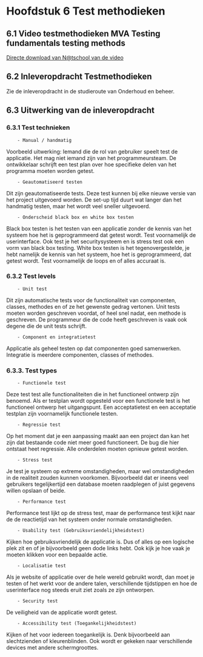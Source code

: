 # Hoofdstuk 6 Test methodieken

## 6.1 Video testmethodieken MVA Testing fundamentals testing methods

[Directe download van N@tschool van de video](https://elo.kw1c.nl/CMS/Studie/811%20ICT-Academie/811%20VakkenInhoud/%5BB.06%20BEH%5D%20Onderhoud%20en%20beheer/Productie/04.%20Aanvullend/SoftwareTestingFundamentalsM02_high.mp4)

## 6.2 Inleveropdracht Testmethodieken

Zie de inleveropdracht in de studieroute van Onderhoud en beheer.

## 6.3 Uitwerking van de inleveropdracht

### 6.3.1 Test technieken
        - Manual / handmatig
Voorbeeld uitwerking: Iemand die de rol van gebruiker speelt test de applicatie. Het mag niet iemand zijn van het programmeursteam. De ontwikkelaar schrijft een test plan over hoe specifieke delen van het programma moeten worden getest.

        - Geautomatiseerd testen
Dit zijn geautomatiseerde tests. Deze test kunnen bij elke nieuwe versie van het project uitgevoerd worden. De set-up tijd duurt wat langer dan het handmatig testen, maar het wordt veel sneller uitgevoerd. 

        - Onderscheid black box en white box testen
Black box testen is het testen van een applicatie zonder de kennis van het systeem hoe het is geprogrammeerd dat getest wordt. Test voornamelijk de userinterface. Ook test je het securitysysteem en is stress test ook een vorm van black box testing.
White box testen is het tegenovergestelde, je hebt namelijk de kennis van het systeem, hoe het is geprogrammeerd, dat getest wordt. Test voornamelijk de loops en of alles accuraat is.

### 6.3.2 Test levels
        - Unit test
Dit zijn automatische tests voor de functionaliteit van componenten, classes, methodes en of ze het gewenste gedrag vertonen.
Unit tests moeten worden geschreven voordat, of heel snel nadat, een methode is geschreven.
De programmeur die de code heeft geschreven is vaak ook degene die de unit tests schrijft.

        - Component en integratietest
Applicatie als geheel testen op dat componenten goed samenwerken. Integratie is meerdere componenten, classes of methodes.

    
### 6.3.3. Test types
        - Functionele test
Deze test test alle functionaliteiten die in het functioneel ontwerp zijn benoemd. Als er testplan wordt opgesteld voor een functionele test is het functioneel ontwerp het uitgangspunt. Een acceptatietest en een acceptatie testplan zijn voornamelijk functionele testen.

        - Regressie test
Op het moment dat je een aanpassing maakt aan een project dan kan het zijn dat bestaande code niet meer goed functioneert. De bug die hier ontstaat heet regressie. Alle onderdelen moeten opnieuw getest worden. 

        - Stress test
Je test je systeem op extreme omstandigheden, maar wel omstandigheden in de realiteit zouden kunnen voorkomen. Bijvoorbeeld dat er ineens veel gebruikers tegelijkertijd een database moeten raadplegen of juist gegevens willen opslaan of beide. 
        
        - Performance test
Performance test lijkt op de stress test, maar de performance test kijkt naar de de reactietijd van het systeem onder normale omstandigheden. 

        - Usability test (Gebruiksvriendelijkheidstest)
Kijken hoe gebruiksvriendelijk de applicatie is. Dus of alles op een logische plek zit en of je bijvoorbeeld geen dode links hebt. Ook kijk je hoe vaak je moeten klikken voor een bepaalde actie.

        - Localisatie test
Als je website of applicatie over de hele wereld gebruikt wordt, dan moet je testen of het werkt voor de andere talen, verschillende tijdstippen en hoe de userinterface nog steeds eruit ziet zoals ze zijn ontworpen.

        - Security test
De veiligheid van de applicatie wordt getest. 

        - Accessibility test (Toegankelijkheidstest)
Kijken of het voor iedereen toegankelijk is. Denk bijvoorbeeld aan slechtzienden of kleurenblinden. Ook wordt er gekeken naar verschillende devices met andere schermgroottes.
